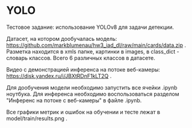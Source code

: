 # YOLO
Тестовое задание: использование YOLOv8 для задачи детекции.

Датасет, на котором дообучалась модель: https://github.com/markblumenau/hw3_iad_dl/raw/main/cards/data.zip .
Разметка находится в xmls папке, картинки в images, в class_dict - словарь классов. Всего 6 различных классов в датасете.

Видео с демонстрацией инференса на потоке веб-камеры: https://disk.yandex.ru/i/JBXtRDnF1kLT2Q .

Для дообучения модели необходимо запустить все ячейки .ipynb ноутбука. 
Для инференса необходимо воспользоваться разделом "Инференс на потоке с веб-камеры" в файле .ipynb.

Все графики метрик и ошибок на обучении и тесте лежат в model/train/results.png .
